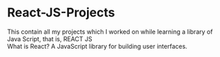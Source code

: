 # React-JS-Projects
This contain all my projects which I worked on while learning a library of Java Script, that is, REACT JS
<br>
What is  React?
A JavaScript library for building user interfaces. 
